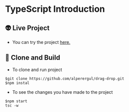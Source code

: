 # TypeScript Introduction

## 👽 Live Project

- You can try the project [here.](https://drag-drop-alper.netlify.app/)

## 🚀 Clone and Build

- To clone and run project

```
$git clone https://github.com/alperergul/drag-drop.git
$npm instal
```

- To see the changes you have made to the project

```
$npm start
tsc -w
```
